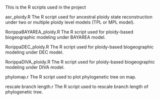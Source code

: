 This is the R scripts used in the project

asr_ploidy.R
The R script used for ancestral ploidy state reconstruction under two or multiple ploidy level models (TPL or MPL model).

RorippaBAYAREA_ploidy.R 
The R script used for ploidy-based biogeographic modeling under BAYAREA model.

RorippaDEC_ploidy.R
The R script used for ploidy-based biogeographic modeling under DEC model.

RorippaDIVA_ploidy.R
The R script used for ploidy-based biogeographic modeling under DIVA model.

phylomap.r 
The R script used to plot phylogenetic tree on map.

rescale branch length.r
The R script used to rescale branch length of phylogenetic tree.
